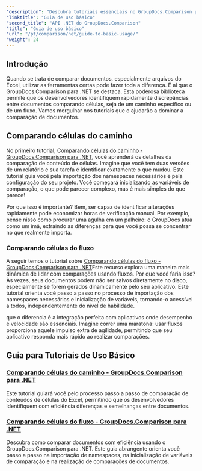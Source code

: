 ```yaml
---
"description": "Descubra tutoriais essenciais no GroupDocs.Comparison para .NET para comparação eficiente de documentos e insights de desenvolvimento. Aprenda a comparar células do Excel facilmente."
"linktitle": "Guia de uso básico"
"second_title": "API .NET do GroupDocs.Comparison"
"title": "Guia de uso básico"
"url": "/pt/comparison/net/guide-to-basic-usage/"
"weight": 24
---
```


## Introdução

Quando se trata de comparar documentos, especialmente arquivos do Excel, utilizar as ferramentas certas pode fazer toda a diferença. É aí que o GroupDocs.Comparison para .NET se destaca. Esta poderosa biblioteca permite que os desenvolvedores identifiquem rapidamente discrepâncias entre documentos comparando células, seja de um caminho específico ou de um fluxo. Vamos mergulhar nos tutoriais que o ajudarão a dominar a comparação de documentos.

## Comparando células do caminho

No primeiro tutorial, [Comparando células do caminho - GroupDocs.Comparison para .NET](./comparing-cells-from-path/), você aprenderá os detalhes da comparação de conteúdo de células. Imagine que você tem duas versões de um relatório e sua tarefa é identificar exatamente o que mudou. Este tutorial guia você pela importação dos namespaces necessários e pela configuração do seu projeto. Você começará inicializando as variáveis de comparação, o que pode parecer complexo, mas é mais simples do que parece!

Por que isso é importante? Bem, ser capaz de identificar alterações rapidamente pode economizar horas de verificação manual. Por exemplo, pense nisso como procurar uma agulha em um palheiro: o GroupDocs atua como um ímã, extraindo as diferenças para que você possa se concentrar no que realmente importa.

### Comparando células do fluxo

A seguir temos o tutorial sobre [Comparando células do fluxo - GroupDocs.Comparison para .NET](./comparing-cells-from-stream/)Este recurso explora uma maneira mais dinâmica de lidar com comparações usando fluxos. Por que você faria isso? Às vezes, seus documentos podem não ser salvos diretamente no disco, especialmente se forem gerados dinamicamente pelo seu aplicativo. Este tutorial orienta você passo a passo no processo de importação dos namespaces necessários e inicialização de variáveis, tornando-o acessível a todos, independentemente do nível de habilidade.

que o diferencia é a integração perfeita com aplicativos onde desempenho e velocidade são essenciais. Imagine correr uma maratona: usar fluxos proporciona aquele impulso extra de agilidade, permitindo que seu aplicativo responda mais rápido ao realizar comparações.

## Guia para Tutoriais de Uso Básico
### [Comparando células do caminho - GroupDocs.Comparison para .NET](./comparing-cells-from-path/)
Este tutorial guiará você pelo processo passo a passo de comparação de conteúdos de células do Excel, permitindo que os desenvolvedores identifiquem com eficiência diferenças e semelhanças entre documentos.
### [Comparando células do fluxo - GroupDocs.Comparison para .NET](./comparing-cells-from-stream/)
Descubra como comparar documentos com eficiência usando o GroupDocs.Comparison para .NET. Este guia abrangente orienta você passo a passo na importação de namespaces, na inicialização de variáveis de comparação e na realização de comparações de documentos.